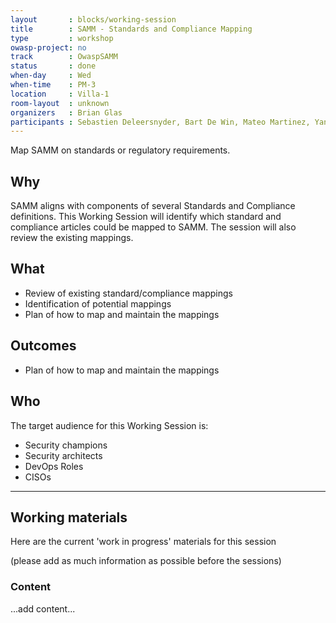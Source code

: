 ```yaml
---
layout       : blocks/working-session
title        : SAMM - Standards and Compliance Mapping
type         : workshop
owasp-project: no
track        : OwaspSAMM
status       : done
when-day     : Wed
when-time    : PM-3
location     : Villa-1
room-layout  : unknown
organizers   : Brian Glas
participants : Sebastien Deleersnyder, Bart De Win, Mateo Martinez, Yan Kravchenko, Viktor Lindstrom
---
```


Map SAMM on standards or regulatory requirements.

## Why

SAMM aligns with components of several Standards and Compliance definitions. This Working Session will identify which standard and compliance articles could be mapped to SAMM. The session will also review the existing mappings.

## What

- Review of existing standard/compliance mappings
- Identification of potential mappings
- Plan of how to map and maintain the mappings

## Outcomes

- Plan of how to map and maintain the mappings

## Who

The target audience for this Working Session is:

- Security champions
- Security architects
- DevOps Roles
- CISOs

--- 

## Working materials

Here are the current 'work in progress' materials for this session 

(please add as much information as possible before the sessions)

### Content

...add content...


